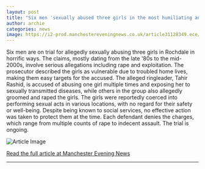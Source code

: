 ```yaml
---
layout: post
title: "Six men 'sexually abused three girls in the most humiliating and degrading way imaginable’, trial hears"
author: archie
categories: news
image: https://i2-prod.manchestereveningnews.co.uk/article31128349.ece/ALTERNATES/s1200/0_Pre-Trial-Proceedings-Begin-In-Manchester-Historic-Child-Sexual-Exploitation-Case.jpg
---
```

Six men are on trial for allegedly sexually abusing three girls in Rochdale in horrific ways. The claims, mostly dating from the late '80s to the mid-2000s, involve serious allegations including rape and exploitation. The prosecutor described the girls as vulnerable due to troubled home lives, making them easy targets for the accused. The alleged ringleader, Tahir Rashid, is accused of abusing one girl multiple times and exposing her to sexually transmitted diseases, while others in the group also allegedly groomed and raped the girls. The girls were reportedly coerced into performing sexual acts in various locations, with no regard for their safety or well-being. Despite being known to social services, no effective action was taken to protect them at the time. Each defendant denies the charges, which range from multiple counts of rape to indecent assault. The trial is ongoing.

![Article Image](https://i2-prod.manchestereveningnews.co.uk/article31128349.ece/ALTERNATES/s1200/0_Pre-Trial-Proceedings-Begin-In-Manchester-Historic-Child-Sexual-Exploitation-Case.jpg)

[Read the full article at Manchester Evening News](https://www.manchestereveningnews.co.uk/news/greater-manchester-news/six-men-sexually-abused-three-32713106)

---
